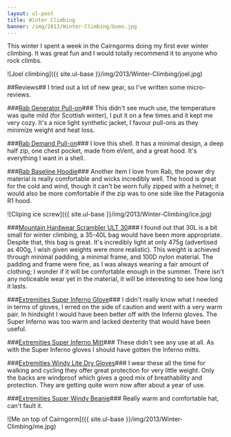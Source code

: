 ```yaml
---
layout: ul-post
title: Winter Climbing
banner: /img/2013/Winter-Climbing/bums.jpg
---
```


This winter I spent a week in the Cairngorms doing my first ever winter climbing.
It was great fun and I would totally recommend it to anyone who rock climbs.

![Joel climbing]({{ site.ul-base }}/img/2013/Winter-Climbing/joel.jpg)

<!--more-->

##Reviews##
I tried out a lot of new gear, so I've written some micro-reviews.

###[Rab Generator Pull-on](http://rab.uk.com/products/mens-clothing/synthetic-fill/generator-pull-on.html)###
This didn't see much use, the temperature was quite mild (for Scottish winter), I put it on a few times and it kept me very cozy.
It's a nice light synthetic jacket, I favour pull-ons as they minimize weight and heat loss.

###[Rab Demand Pull-on](http://rab.uk.com/products/mens-clothing/shell/demand-pull-on.html)###
I love this shell. It has a minimal design, a deep half zip, one chest pocket, made from eVent, and a great hood.
It's everything I want in a shell.

###[Rab Baseline Hoodie](http://rab.uk.com/products/mens-clothing/baselayer/baseline-hoodie.html)###
Another item I love from Rab, the power dry material is really comfortable and wicks incredibly well.
The hood is great for the cold and wind, though it can't be worn fully zipped with a helmet; it would also be more comfortable if the zip was to one side like the Patagonia R1 hood.

![Cliping ice screw]({{ site.ul-base }}/img/2013/Winter-Climbing/ice.jpg)

###[Mountain Hardwear Scrambler ULT 30](http://www.mountainhardwear.co.uk/Scrambler%E2%84%A2-ULT-30/OU4530,default,pd.html)###
I found out that 30L is a bit small for winter climbing, a 35-40L bag would have been more appropriate.
Despite that, this bag is great. It's incredibly light at only 475g (advertised as 400g, I wish given weights were more realistic).
This weight is achieved through minimal padding, a minimal frame, and 100D nylon material.
The padding and frame were fine, as I was always wearing a fair amount of clothing; I wonder if it will be comfortable enough in the summer.
There isn't any noticeable wear yet in the material, it will be interesting to see how long it lasts.

###[Extremities Super Inferno Glove](http://www.terra-nova.co.uk/clothing-accessories/all-gloves-mitts/super-inferno-glove/)###
I didn't really know what I needed in terms of gloves, I erred on the side of caution and went with a very warm pair.
In hindsight I would have been better off with the Inferno gloves. The Super Inferno was too warm and lacked dexterity that would have been useful.

###[Extremities Super Inferno Mitt](http://www.terra-nova.co.uk/clothing-accessories/all-gloves-mitts/super-inferno-mitt/)###
These didn't see any use at all. As with the Super Inferno gloves I should have gotten the Inferno mitts.

###[Extremities Windy Lite Dry Gloves](http://www.terra-nova.co.uk/clothing-accessories/all-gloves-mitts/windy-lite-dry-glove/)###
I wear these all the time for walking and cycling they offer great protection for very little weight. Only the backs are windproof which gives a good mix of breathability and protection.
They are getting quite worn now after about a year of use.

###[Extremities Super Windy Beanie](http://www.terra-nova.co.uk/clothing-accessories/all-hats-caps-headwear/super-windy-beanie/)###
Really warm and comfortable hat, can't fault it.

![Me on top of Cairngorm]({{ site.ul-base }}/img/2013/Winter-Climbing/me.jpg)
